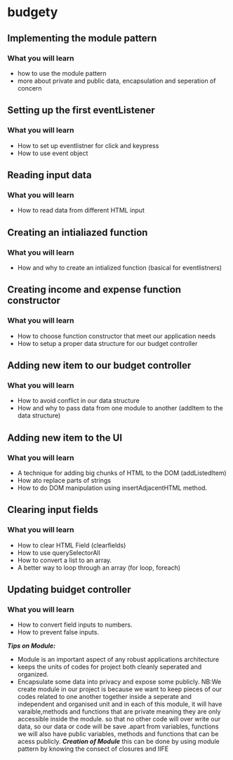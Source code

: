 # budgety
## Implementing the module pattern
### What you will learn 
- how to use the module pattern
- more about private and public data, encapsulation and seperation of concern 
## Setting up the first eventListener
### What you will learn 
- How to set up eventlistner for click and  keypress
- How to use event object 
## Reading input data
### What you will learn 
- How to read data from different HTML input

## Creating an intialiazed function
### What you will learn 
- How and why to create an intialized function (basical for eventlistners)

## Creating income and expense function constructor
### What you will learn 
- How to choose function constructor that meet our application needs
- How to setup a  proper data structure for our budget controller
## Adding new item to our budget controller
### What you will learn 
- How to avoid conflict in our data structure
- How and why to pass data from one module to another (addItem to the data structure)
## Adding new item to the UI
### What you will learn 
- A technique for adding big chunks of HTML to the DOM (addListedItem)
- How ato replace parts of strings 
- How to do DOM manipulation using insertAdjacentHTML method.
## Clearing input fields
### What you will learn 
- How to clear HTML Field (clearfields)
- How to use querySelectorAll 
- How to convert a list to an array.
- A better way to loop through an array (for loop, foreach)
## Updating buidget controller
### What you will learn 

- How to convert field inputs to numbers.
- How to prevent false inputs.



*********************Tips on Module:*********************
- Module is an important aspect of any robust applications architecture
- keeps the units of codes for project both cleanly seperated and organized.
- Encapsulate some data into privacy and expose some publicly.
NB:We create module in our project is because we want to keep pieces of our codes related to one another together inside a seperate and independent and organised unit and in each of this module, it will have varaible,methods and functions that are private meaning they are only accessible inside the module. so that no other code will over write our data, so our data or code will be save .apart from variables, functions we will also have public variables, methods and functions that can be acess publicly.
*********************Creation of Module*********************
this can be done by using module pattern by knowing the consect of closures and IIFE

